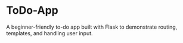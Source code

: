 # ToDo-App
A beginner-friendly to-do app built with Flask to demonstrate routing, templates, and handling user input.
